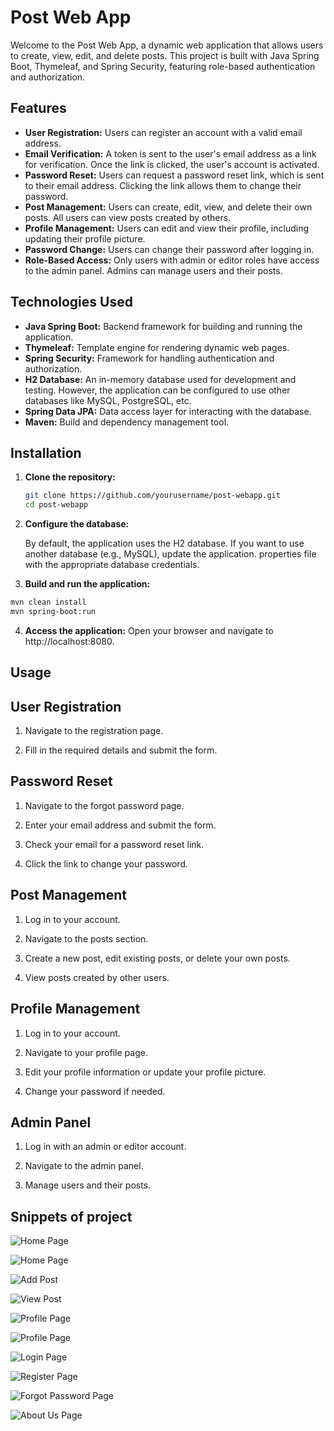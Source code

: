 # Post Web App

Welcome to the Post Web App, a dynamic web application that allows users to create, view, edit, and delete posts. This project is built with Java Spring Boot, Thymeleaf, and Spring Security, featuring role-based authentication and authorization.

## Features

- **User Registration:** Users can register an account with a valid email address.
- **Email Verification:** A token is sent to the user's email address as a link for verification. Once the link is clicked, the user's account is activated.
- **Password Reset:** Users can request a password reset link, which is sent to their email address. Clicking the link allows them to change their password.
- **Post Management:** Users can create, edit, view, and delete their own posts. All users can view posts created by others.
- **Profile Management:** Users can edit and view their profile, including updating their profile picture.
- **Password Change:** Users can change their password after logging in.
- **Role-Based Access:** Only users with admin or editor roles have access to the admin panel. Admins can manage users and their posts.

## Technologies Used

- **Java Spring Boot:** Backend framework for building and running the application.
- **Thymeleaf:** Template engine for rendering dynamic web pages.
- **Spring Security:** Framework for handling authentication and authorization.
- **H2 Database:** An in-memory database used for development and testing. However, the application can be configured to use other databases like MySQL, PostgreSQL, etc.
- **Spring Data JPA:** Data access layer for interacting with the database.
- **Maven:** Build and dependency management tool.

## Installation

1. **Clone the repository:**
   ```bash
   git clone https://github.com/yourusername/post-webapp.git
   cd post-webapp
   ```
2. **Configure the database:**

   By default, the application uses the H2 database. If you want to use another database (e.g., MySQL), update the application. properties file with the appropriate database credentials.

3. **Build and run the application:**

```bash
mvn clean install
mvn spring-boot:run
```

4. **Access the application:** Open your browser and navigate to http://localhost:8080.

## Usage

## User Registration

1. Navigate to the registration page.

2. Fill in the required details and submit the form.

## Password Reset

1. Navigate to the forgot password page.

2. Enter your email address and submit the form.

3. Check your email for a password reset link.

4. Click the link to change your password.

## Post Management

1. Log in to your account.

2. Navigate to the posts section.

3. Create a new post, edit existing posts, or delete your own posts.

4. View posts created by other users.

## Profile Management

1. Log in to your account.

2. Navigate to your profile page.

3. Edit your profile information or update your profile picture.

4. Change your password if needed.

## Admin Panel

1. Log in with an admin or editor account.

2. Navigate to the admin panel.

3. Manage users and their posts.

## Snippets of project

![Home Page](assets/home-page-without-login.png)

![Home Page](assets/home-page-after-login.png)

![Add Post](assets/add-post.png)

![View Post](assets/view-a-post-with-options.png)

![Profile Page](assets/profile1.png)

![Profile Page](assets/profile2.png)

![Login Page](assets/login.png)

![Register Page](assets/register.png)

![Forgot Password Page](assets/forgot-password.png)

![About Us Page](assets/about-us.png)
